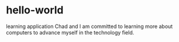 # hello-world
learning application
Chad and I am committed to learning more about computers to advance myself in the technology field.
